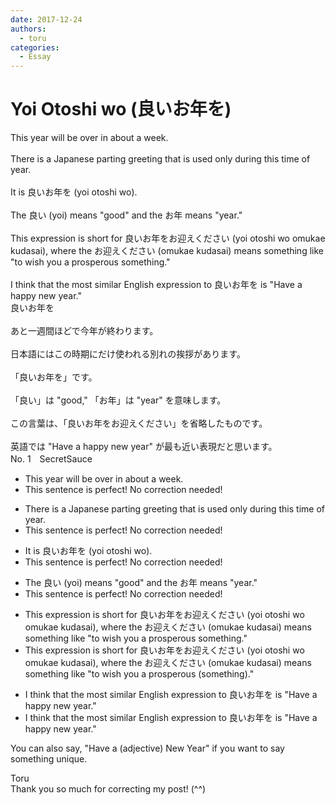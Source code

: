 ```yaml
---
date: 2017-12-24
authors:
  - toru
categories:
  - Essay
---
```


<h1 id="subject_show">Yoi Otoshi wo (良いお年を)</h1>
<div class="date" hidden>Dec 24, 2017 14:16</div>
<div id="post"><div id="body_show_ori">
This year will be over in about a week.<br/><br/>There is a Japanese parting greeting that is used only during this time of year.<br/><br/>It is 良いお年を (yoi otoshi wo).<br/><br/>The 良い (yoi) means "good" and the お年 means "year."<br/><br/>This expression is short for 良いお年をお迎えください (yoi otoshi wo omukae kudasai), where the お迎えください (omukae kudasai) means something like "to wish you a prosperous something."<br/><br/>I think that the most similar English expression to 良いお年を is "Have a happy new year."
</div></div>

<!-- more -->

<div id="post_ja"><div id="body_show_mo">
良いお年を<br/><br/>あと一週間ほどで今年が終わります。<br/><br/>日本語にはこの時期にだけ使われる別れの挨拶があります。<br/><br/>「良いお年を」です。<br/><br/>「良い」は "good," 「お年」は "year" を意味します。<br/><br/>この言葉は、「良いお年をお迎えください」を省略したものです。<br/><br/>英語では "Have a happy new year" が最も近い表現だと思います。
</div></div>
<div id="block"><div class="first_name"> No. 1　<span class="just_name">SecretSauce</span></div><div id="block2">
<ul class="correction_field">
<li class="incorrect">This year will be over in about a week.</li>
<li class="corrected perfect">This sentence is perfect! No correction needed!</li>
</ul>
<ul class="correction_field">
<li class="incorrect">There is a Japanese parting greeting that is used only during this time of year.</li>
<li class="corrected perfect">This sentence is perfect! No correction needed!</li>
</ul>
<ul class="correction_field">
<li class="incorrect">It is 良いお年を (yoi otoshi wo).</li>
<li class="corrected perfect">This sentence is perfect! No correction needed!</li>
</ul>
<ul class="correction_field">
<li class="incorrect">The 良い (yoi) means "good" and the お年 means "year."</li>
<li class="corrected perfect">This sentence is perfect! No correction needed!</li>
</ul>
<ul class="correction_field">
<li class="incorrect">This expression is short for 良いお年をお迎えください (yoi otoshi wo omukae kudasai), where the お迎えください (omukae kudasai) means something like "to wish you a prosperous something."</li>
<li class="corrected correct">
This expression is short for 良いお年をお迎えください (yoi otoshi wo omukae kudasai), where the お迎えください (omukae kudasai) means something like "to wish you a prosperous <span class="f_red">(</span>something<span class="f_red">)</span>."
</li>
</ul>
<ul class="correction_field">
<li class="incorrect">I think that the most similar English expression to 良いお年を is "Have a happy new year."</li>
<li class="corrected correct">
I think that the most similar English expression to 良いお年を is "Ha<span class="f_gray"><span class="sline">ve a ha</span></span>ppy new year."
</li>
</ul>
<p class="comment_small">
 You can also say, "Have a (adjective) New Year" if you want to say something unique.
</p>

</div><div class="name"><span class="just_name">Toru</span><br>
Thank you so much for correcting my post! (^^)
</div>
</div>
